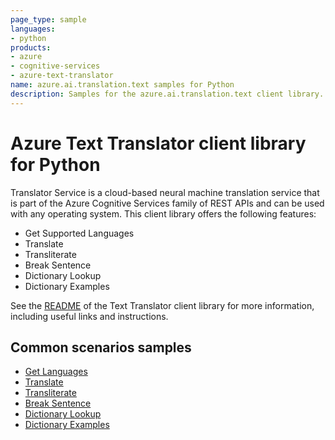 ```yaml
---
page_type: sample
languages:
- python
products:
- azure
- cognitive-services
- azure-text-translator
name: azure.ai.translation.text samples for Python
description: Samples for the azure.ai.translation.text client library.
---
```


# Azure Text Translator client library for Python

Translator Service is a cloud-based neural machine translation service that is part of the Azure Cognitive Services family of REST APIs and can be used with any operating system. This client library offers the following features:

* Get Supported Languages
* Translate
* Transliterate
* Break Sentence
* Dictionary Lookup
* Dictionary Examples

See the [README][README] of the Text Translator client library for more information, including useful links and instructions.

## Common scenarios samples

* [Get Languages][languages_sample]
* [Translate][translate_sample]
* [Transliterate][transliterate_sample]
* [Break Sentence][breaksentence_sample]
* [Dictionary Lookup][dictionarylookup_sample]
* [Dictionary Examples][dictionaryexamples_sample]


[README]: https://aka.ms/https://github.com/azure-sdk-for-python/blob/main/sdk/translation/azure-ai-translation-text/README.md

[languages_sample]: https://aka.ms/https://github.com/azure-sdk-for-python/blob/main/sdk/translation/azure-ai-translation-text/samples/Sample1_GetLanguages.md
[translate_sample]: https://aka.ms/https://github.com/azure-sdk-for-python/blob/main/sdk/translation/azure-ai-translation-text/samples/Sample2_Translate.md
[transliterate_sample]: https://aka.ms/https://github.com/azure-sdk-for-python/blob/main/sdk/translation/azure-ai-translation-text/samples/Sample3_Transliterate.md
[breaksentence_sample]: https://aka.ms/https://github.com/azure-sdk-for-python/blob/main/sdk/translation/azure-ai-translation-text/samples/Sample4_BreakSentence.md
[dictionarylookup_sample]: https://aka.ms/https://github.com/azure-sdk-for-python/blob/main/sdk/translation/azure-ai-translation-text/samples/Sample5_DictionaryLookup.md
[dictionaryexamples_sample]: https://aka.ms/https://github.com/azure-sdk-for-python/blob/main/sdk/translation/azure-ai-translation-text/samples/Sample6_DictionaryExamples.md
